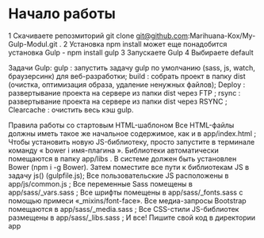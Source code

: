 # Начало работы
1 Скачиваете репозмиторий git clone git@github.com:Marihuana-Kox/My-Gulp-Modul.git .
2 Установка npm install может еще понадобится установка Gulp - npm install gulp
3 Запускаете Gulp 
4 Выбираете default

Задачи Gulp:
    gulp : запустить задачу gulp по умолчанию (sass, js, watch, браузерсинк) для веб-разработки;
    build : собрать проект в папку dist (очистка, оптимизация образа, удаление ненужных файлов);
    Deploy : развертывание проекта на сервере из папки dist через FTP ;
    rsync : развертывание проекта на сервере из папки dist через RSYNC ;
    Clearcache : очистить весь кэш gulp.
    
Правила работы со стартовым HTML-шаблоном
    Все HTML-файлы должны иметь такое же начальное содержимое, как и в app/index.html ;
    Чтобы установить новую JS-библиотеку, просто запустите в терминале команду « bower i имя-плагина ». Библиотеки автоматически помещаются в папку app/libs . В системе должен быть установлен Bower (npm i -g Bower). Затем поместите все пути к библиотекам JS в задачу js() (gulpfile.js);
    Все пользовательские JS расположены в app/js/common.js ;
    Все переменные Sass помещены в app/sass/_vars.sass ;
    Все шрифты помещены в app/sass/_fonts.sass с помощью примеси «_mixins/font-face».
    Все медиа-запросы Bootstrap помещаются в app/sass/_media.sass ;
    Все CSS-стили JS-библиотек размещены в app/sass/_libs.sass ;
И все!
Пишите свой код в директории app
